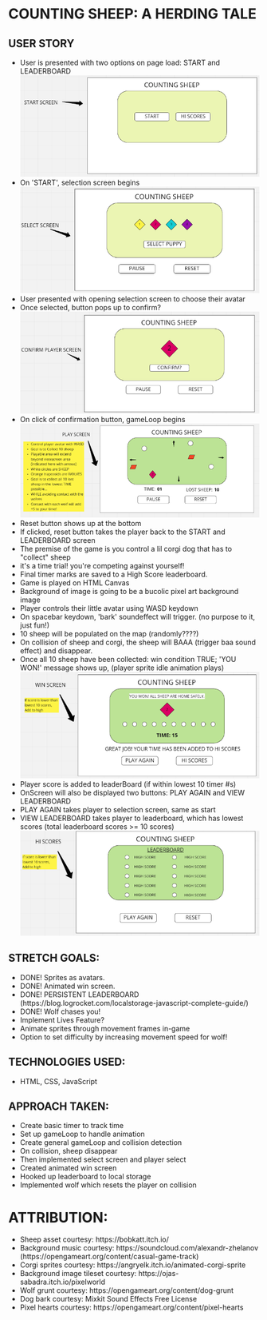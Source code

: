 <h1>COUNTING SHEEP: A HERDING TALE</h1>
<h2>USER STORY</h2>
<ul>
<li>User is presented with two options on page load: START and LEADERBOARD</li>
    <img src="./whiteboard/startscreen.png" />
<li>On 'START', selection screen begins</li>
    <img src="./whiteboard/selectscreen.png" />
<li>User presented with opening selection screen to choose their avatar</li>
<li>Once selected, button pops up to confirm?</li>
    <img src="./whiteboard/confirmplayerscreen.png" />
<li>On click of confirmation button, gameLoop begins</li>
    <img src="./whiteboard/playscreen.png" />
<li>Reset button shows up at the bottom</li>
<li>If clicked, reset button takes the player back to the START and LEADERBOARD screen</li>
<li>The premise of the game is you control a lil corgi dog that has to "collect" sheep</li>
<li>it's a time trial! you're competing against yourself! </li>
<li>Final timer marks are saved to a High Score leaderboard.</li>
<li>Game is played on HTML Canvas</li>
<li>Background of image is going to be a bucolic pixel art background image</li>
<li>Player controls their little avatar using WASD keydown</li>
<li>On spacebar keydown, 'bark' soundeffect will trigger. (no purpose to it, just fun!)</li>
<li>10 sheep will be populated on the map (randomly????)</li>
<li>On collision of sheep and corgi, the sheep will BAAA (trigger baa sound effect) and disappear.</li>
<li>Once all 10 sheep have been collected: win condition TRUE; 'YOU WON!' message shows up, (player sprite idle animation plays)</li>
<img src="./whiteboard/winscreen.png" />
<li>Player score is added to leaderBoard (if within lowest 10 timer #s)</li>
<li>OnScreen will also be displayed two buttons: PLAY AGAIN and VIEW LEADERBOARD</li>
<li>PLAY AGAIN takes player to selection screen, same as start</li>
<li>VIEW LEADERBOARD takes player to leaderboard, which has lowest scores (total leaderboard scores >= 10 scores)</li>
<img src="./whiteboard/leaderboard.png" />
</ul>

<h2>STRETCH GOALS:</h2>
<ul>
<li>DONE! Sprites as avatars.</li>
<li>DONE! Animated win screen.</li>
<li>DONE! PERSISTENT LEADERBOARD (https://blog.logrocket.com/localstorage-javascript-complete-guide/)</li>
<li>DONE! Wolf chases you!</li>
<li>Implement Lives Feature?</li>
<li>Animate sprites through movement frames in-game</li>
<li>Option to set difficulty by increasing movement speed for wolf!</li>
</ul>

<h2>TECHNOLOGIES USED:</h2>
<ul>
<li>HTML, CSS, JavaScript</li>
</ul>

<h2>APPROACH TAKEN:</h2>
<ul>
<li>Create basic timer to track time</li>
<li>Set up gameLoop to handle animation</li>
<li>Create general gameLoop and collision detection</li>
<li>On collision, sheep disappear</li>
<li>Then implemented select screen and player select</li>
<li>Created animated win screen</li>
<li>Hooked up leaderboard to local storage</li>
<li>Implemented wolf which resets the player on collision</li>
</ul>

<h1>ATTRIBUTION:</h2>
<ul>
<li>Sheep asset courtesy: https://bobkatt.itch.io/</li>
<li>Background music courtesy: https://soundcloud.com/alexandr-zhelanov (https://opengameart.org/content/casual-game-track)</li>
<li>Corgi sprites courtesy: https://angryelk.itch.io/animated-corgi-sprite</li>
<li>Background image tileset courtesy: https://ojas-sabadra.itch.io/pixelworld </li>
<li>Wolf grunt courtesy: https://opengameart.org/content/dog-grunt</li>
<li>Dog bark courtesy: Mixkit Sound Effects Free License</li>
<li>Pixel hearts courtesy: https://opengameart.org/content/pixel-hearts</li>
</ul>

